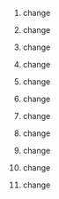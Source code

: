 1. change

1. change

2. change

3. change

4. change

5. change

6. change

7. change

8. change

9. change

10. change

